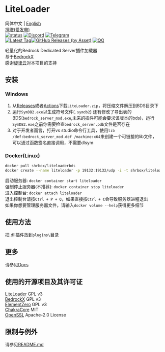 # LiteLoader
简体中文 | [English](README.md)   
[捐赠(爱发电)](https://afdian.net/@liteldev)   
<a href="https://github.com/LiteLDev/LiteLoader/actions">![status](https://img.shields.io/github/workflow/status/LiteLDev/LiteLoader/Build%20LiteLoader?style=for-the-badge)</a>
<a href="https://discord.gg/27KTrxHc9t">![Discord](https://img.shields.io/discord/849252980430864384?style=for-the-badge)</a>
<a href="https://t.me/liteloader">![Telegram](https://img.shields.io/badge/telegram-LiteLoader-%232CA5E0?style=for-the-badge&logo=Telegram)</a><br>
<a href="https://github.com/LiteLDev/LiteLoader/releases/latest">![Latest Tag](https://img.shields.io/github/v/tag/LiteLDev/LiteLoader?label=LATEST%20TAG&style=for-the-badge)![GitHub Releases (by Asset)](https://img.shields.io/github/downloads/LiteLDev/LiteLoader/latest/total?style=for-the-badge)</a>
<a href="https://jq.qq.com/?_wv=1027&k=78uA5xfp">![QQ](https://img.shields.io/badge/QQ-LiteLoader-%2F05028?style=for-the-badge)</a><br>

轻量化的Bedrock Dedicated Server插件加载器  
基于[BedrockX](https://github.com/Sysca11/BedrockX)  
感谢[旋律云](https://www.rhymc.com/)对本项目的支持

## 安装
### Windows
1. 从[Releases](https://github.com/LiteLDev/LiteLoader/releases)或者[Actions](https://github.com/LiteLDev/LiteLoader/actions)下载`LiteLoader.zip`，将压缩文件解压到BDS目录下  
2. 运行`SymDB2.exe`以生成符号文件(`.symdb2`) 还有修改了导出表的BDS(`bedrock_server_mod.exe`,未来的插件可能会要求该版本的bds)，运行`SymDB2.exe`之前你需要检查`bedrock_server.pdb`文件是否存在  
3. 对于开发者而言，打开vs studio命令行工具，使用`lib /def:bedrock_server_mod.def /machine:x64`来创建一个可链接的lib文件，可以通过函数签名直接调用，不需要dlsym

### Docker(Linux)
```bash
docker pull shrbox/liteloaderbds
docker create --name liteloader -p 19132:19132/udp -i -t shrbox/liteloaderbds
```
启动服务器: `docker container start liteloader`  
强制停止服务器(不推荐): `docker container stop liteloader`  
进入控制台: `docker attach liteloader`  
退出控制台请按`Ctrl + P + Q`，如果直接按`Ctrl + C`会导致服务器进程退出  
如果你想要管理服务器文件，请输入`docker volume --help`获得更多细节

## 使用方法
把.dll插件放到`plugins\`目录  

## 更多
请参见[Docs](https://docs.litetitle.com/)

## 使用的开源项目及其许可证
[LiteLoader](https://github.com/LiteLDev/LiteLoader) GPL v3  
[BedrockX](https://github.com/Sysca11/BedrockX) GPL v3  
[ElementZero](https://github.com/Element-0/ElementZero) GPL v3  
[ChakraCore](https://github.com/chakra-core/ChakraCore) MIT  
[OpenSSL](https://github.com/openssl/openssl) Apache-2.0 License

## 限制与例外
请参见[README.md](README.md)
